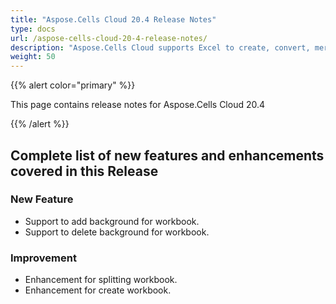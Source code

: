 ```yaml
---
title: "Aspose.Cells Cloud 20.4 Release Notes"
type: docs
url: /aspose-cells-cloud-20-4-release-notes/
description: "Aspose.Cells Cloud supports Excel to create, convert, merge, split, protected, inner object operation, and so on."
weight: 50
---
```


{{% alert color="primary" %}} 

This page contains release notes for Aspose.Cells Cloud 20.4

{{% /alert %}} 
## **Complete list of new features and enhancements covered in this Release**
### **New Feature**
- Support to add background for workbook.
- Support to delete background for workbook.
### **Improvement**
- Enhancement for splitting workbook.
- Enhancement for create workbook.




